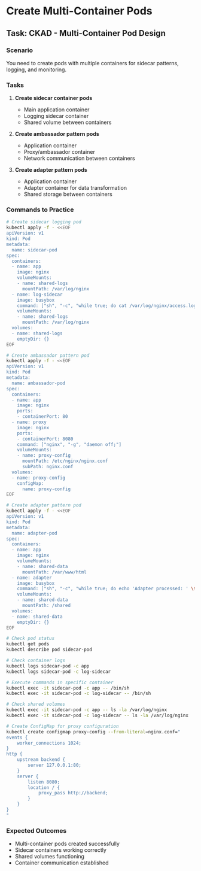# Create Multi-Container Pods

## Task: CKAD - Multi-Container Pod Design

### Scenario
You need to create pods with multiple containers for sidecar patterns, logging, and monitoring.

### Tasks
1. **Create sidecar container pods**
   - Main application container
   - Logging sidecar container
   - Shared volume between containers

2. **Create ambassador pattern pods**
   - Application container
   - Proxy/ambassador container
   - Network communication between containers

3. **Create adapter pattern pods**
   - Application container
   - Adapter container for data transformation
   - Shared storage between containers

### Commands to Practice
```bash
# Create sidecar logging pod
kubectl apply -f - <<EOF
apiVersion: v1
kind: Pod
metadata:
  name: sidecar-pod
spec:
  containers:
  - name: app
    image: nginx
    volumeMounts:
    - name: shared-logs
      mountPath: /var/log/nginx
  - name: log-sidecar
    image: busybox
    command: ["sh", "-c", "while true; do cat /var/log/nginx/access.log; sleep 10; done"]
    volumeMounts:
    - name: shared-logs
      mountPath: /var/log/nginx
  volumes:
  - name: shared-logs
    emptyDir: {}
EOF

# Create ambassador pattern pod
kubectl apply -f - <<EOF
apiVersion: v1
kind: Pod
metadata:
  name: ambassador-pod
spec:
  containers:
  - name: app
    image: nginx
    ports:
    - containerPort: 80
  - name: proxy
    image: nginx
    ports:
    - containerPort: 8080
    command: ["nginx", "-g", "daemon off;"]
    volumeMounts:
    - name: proxy-config
      mountPath: /etc/nginx/nginx.conf
      subPath: nginx.conf
  volumes:
  - name: proxy-config
    configMap:
      name: proxy-config
EOF

# Create adapter pattern pod
kubectl apply -f - <<EOF
apiVersion: v1
kind: Pod
metadata:
  name: adapter-pod
spec:
  containers:
  - name: app
    image: nginx
    volumeMounts:
    - name: shared-data
      mountPath: /var/www/html
  - name: adapter
    image: busybox
    command: ["sh", "-c", "while true; do echo 'Adapter processed: ' \$(date) >> /shared/data.txt; sleep 30; done"]
    volumeMounts:
    - name: shared-data
      mountPath: /shared
  volumes:
  - name: shared-data
    emptyDir: {}
EOF

# Check pod status
kubectl get pods
kubectl describe pod sidecar-pod

# Check container logs
kubectl logs sidecar-pod -c app
kubectl logs sidecar-pod -c log-sidecar

# Execute commands in specific container
kubectl exec -it sidecar-pod -c app -- /bin/sh
kubectl exec -it sidecar-pod -c log-sidecar -- /bin/sh

# Check shared volumes
kubectl exec -it sidecar-pod -c app -- ls -la /var/log/nginx
kubectl exec -it sidecar-pod -c log-sidecar -- ls -la /var/log/nginx

# Create ConfigMap for proxy configuration
kubectl create configmap proxy-config --from-literal=nginx.conf="
events {
    worker_connections 1024;
}
http {
    upstream backend {
        server 127.0.0.1:80;
    }
    server {
        listen 8080;
        location / {
            proxy_pass http://backend;
        }
    }
}
"
```

### Expected Outcomes
- Multi-container pods created successfully
- Sidecar containers working correctly
- Shared volumes functioning
- Container communication established
